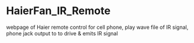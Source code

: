 # HaierFan_IR_Remote
webpage of Haier remote control for cell phone, play wave file of IR signal, phone jack output to to drive &amp; emits IR signal
